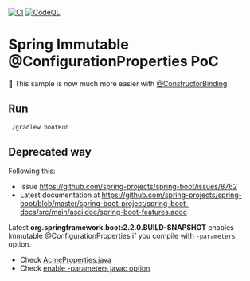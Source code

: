 [![CI](https://github.com/rogervinas/spring-immutable-configuration-properties/actions/workflows/gradle.yml/badge.svg?branch=master)](https://github.com/rogervinas/spring-immutable-configuration-properties/actions/workflows/gradle.yml)
[![CodeQL](https://github.com/rogervinas/spring-immutable-configuration-properties/actions/workflows/codeql-analysis.yml/badge.svg?branch=master)](https://github.com/rogervinas/spring-immutable-configuration-properties/actions/workflows/codeql-analysis.yml)

# Spring Immutable @ConfigurationProperties PoC

🤩 This sample is now much more easier with [@ConstructorBinding](https://docs.spring.io/spring-boot/docs/current/api/org/springframework/boot/context/properties/ConstructorBinding.html)

## Run

```bash
./gradlew bootRun
```

## Deprecated way

Following this:
* Issue https://github.com/spring-projects/spring-boot/issues/8762
* Latest documentation at  https://github.com/spring-projects/spring-boot/blob/master/spring-boot-project/spring-boot-docs/src/main/asciidoc/spring-boot-features.adoc

Latest **org.springframework.boot:2.2.0.BUILD-SNAPSHOT** enables Immutable @ConfigurationProperties if you compile with `-parameters` option.
* Check [AcmeProperties.java](https://github.com/rogervinas/spring-immutable-configuration-properties/blob/master/src/main/java/com/acme/AcmeProperties.java)
* Check [enable -parameters javac option](https://github.com/rogervinas/spring-immutable-configuration-properties/blob/master/build.gradle#L26)

